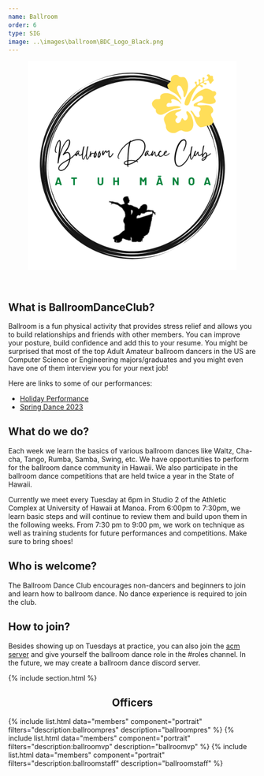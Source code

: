 ```yaml
---
name: Ballroom
order: 6
type: SIG
image: ..\images\ballroom\BDC_Logo_Black.png
---
```


<center>
	<figure class="full">
	  <img src="../images/ballroom/BDC_Logo_White.png" title="Ballroom Logo" alt="Ballroom Logo">
	</figure>
</center>
<br>

## What is BallroomDanceClub?

Ballroom is a fun physical activity that provides stress relief and allows you to build relationships and friends with other members. You can improve your posture, build confidence and add this to your resume. You might be surprised that most of the top Adult Amateur ballroom dancers in the US are Computer Science or Engineering majors/graduates and you might even have one of them interview you for your next job!

Here are links to some of our performances:

- [Holiday Performance](https://www.youtube.com/watch?v=9s1qy7VYDQ4)
- [Spring Dance 2023](https://drive.google.com/file/d/1v1uZlxPLP1H6X2zB3BTPDV1w0jDcEInh/view?usp=sharing)

## What do we do?

Each week we learn the basics of various ballroom dances like Waltz, Cha-cha, Tango, Rumba, Samba, Swing, etc. We have opportunities to perform for the ballroom dance community in Hawaii. We also participate in the ballroom dance competitions that are held twice a year in the State of Hawaii.

Currently we meet every Tuesday at 6pm in Studio 2 of the Athletic Complex at University of Hawaii at Manoa. From 6:00pm to 7:30pm, we learn basic steps and will continue to review them and build upon them in the following weeks. From 7:30 pm to 9:00 pm, we work on technique as well as training students for future performances and competitions. Make sure to bring shoes!

## Who is welcome?

The Ballroom Dance Club encourages non-dancers and beginners to join and learn how to ballroom dance. No dance experience is required to join the club.

## How to join?

Besides showing up on Tuesdays at practice, you can also join the [acm server](https://discord.gg/acmmanoa) and give yourself the ballroom dance role in the #roles channel. In the future, we may create a ballroom dance discord server.

{% include section.html %}

<center>
	<h2>Officers</h2>
</center>

{% include list.html data="members" component="portrait" filters="description:ballroompres" description="ballroompres" %}
{% include list.html data="members" component="portrait" filters="description:ballroomvp" description="ballroomvp" %}
{% include list.html data="members" component="portrait" filters="description:ballroomstaff" description="ballroomstaff" %}
